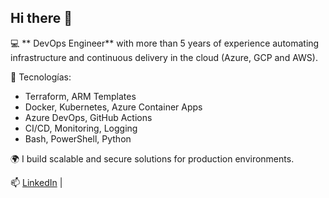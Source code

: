 ## Hi there 👋

💻 ** DevOps Engineer** with more than 5 years of experience automating infrastructure and continuous delivery in the cloud (Azure, GCP and AWS).

🔧 Tecnologías:
- Terraform, ARM Templates
- Docker, Kubernetes, Azure Container Apps
- Azure DevOps, GitHub Actions
- CI/CD, Monitoring, Logging
- Bash, PowerShell, Python

🌍 I build scalable and secure solutions for production environments.

📫 [LinkedIn](https://www.linkedin.com/in/tu-perfil) | 
